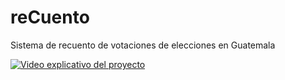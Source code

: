 # reCuento
Sistema de recuento de votaciones de elecciones en Guatemala

[![Video explicativo del proyecto](http://img.youtube.com/vi/JhGB6X_kubs/0.jpg)](https://www.youtube.com/watch?v=JhGB6X_kubs)
